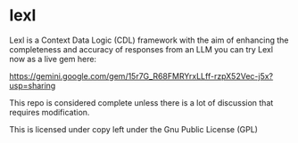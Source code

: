# lexl
 Lexl is a Context Data Logic (CDL) framework with the aim of enhancing the completeness and accuracy of responses from an LLM 
you can try Lexl now as a live gem here:

https://gemini.google.com/gem/15r7G_R68FMRYrxLLff-rzpX52Vec-j5x?usp=sharing

This repo is considered complete unless there is a lot of discussion that requires modification.

This is licensed under copy left under the Gnu Public License (GPL)
